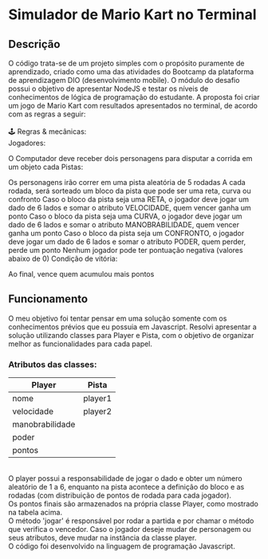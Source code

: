 # Simulador de Mario Kart no Terminal 
## Descrição
O código trata-se de um projeto simples com o propósito puramente de aprendizado, criado como uma das atividades do Bootcamp da plataforma de aprendizagem DIO (desenvolvimento mobile). O módulo do desafio possui o objetivo de apresentar NodeJS e testar os níveis de conhecimentos de lógica de programação do estudante.
A proposta foi criar um jogo de Mario Kart com resultados apresentados no terminal, de acordo com as regras a seguir: 
</br>
</br>
🕹️ Regras & mecânicas:
</br>
Jogadores:

O Computador deve receber dois personagens para disputar a corrida em um objeto cada
Pistas:

Os personagens irão correr em uma pista aleatória de 5 rodadas
A cada rodada, será sorteado um bloco da pista que pode ser uma reta, curva ou confronto
Caso o bloco da pista seja uma RETA, o jogador deve jogar um dado de 6 lados e somar o atributo VELOCIDADE, quem vencer ganha um ponto
Caso o bloco da pista seja uma CURVA, o jogador deve jogar um dado de 6 lados e somar o atributo MANOBRABILIDADE, quem vencer ganha um ponto
Caso o bloco da pista seja um CONFRONTO, o jogador deve jogar um dado de 6 lados e somar o atributo PODER, quem perder, perde um ponto
Nenhum jogador pode ter pontuação negativa (valores abaixo de 0)
Condição de vitória:

Ao final, vence quem acumulou mais pontos
</br>
## Funcionamento
O meu objetivo foi tentar pensar em uma solução somente com os conhecimentos prévios que eu possuia em Javascript. Resolvi apresentar a solução utilizando classes para Player e Pista, com o objetivo de organizar melhor as funcionalidades para cada papel.
</br>
### Atributos das classes: 
Player   | Pista
------- | ------
nome | player1
velocidade | player2
manobrabilidade | 
poder| 
pontos|
</br>
O player possui a responsabilidade de jogar o dado e obter um número aleatório de 1 a 6, enquanto na pista acontece a definição do bloco e as rodadas (com distribuição de pontos de rodada para cada jogador). 
</br>
Os pontos finais são armazenados na própria classe Player, como mostrado na tabela acima. 
</br>
O método 'jogar' é responsável por rodar a partida e por chamar o método que verifica o vencedor. 
Caso o jogador deseje mudar de personagem ou seus atributos, deve mudar na instância da classe player.
</br>
O código foi desenvolvido na linguagem de programação Javascript.



